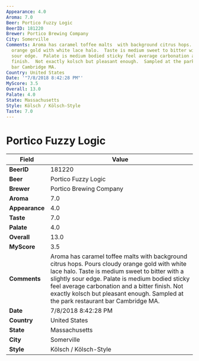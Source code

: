 ```yaml
---
Appearance: 4.0
Aroma: 7.0
Beer: Portico Fuzzy Logic
BeerID: 181220
Brewer: Portico Brewing Company
City: Somerville
Comments: Aroma has caramel toffee malts  with background citrus hops.  Pours cloudy
  orange gold with white lace halo.  Taste is medium sweet to bitter with a slightly
  sour edge.  Palate is medium bodied sticky feel average carbonation and a bitter
  finish.  Not exactly kolsch but pleasant enough.  Sampled at the park restaurant
  bar Cambridge MA.
Country: United States
Date: '"7/8/2018 8:42:28 PM"'
MyScore: 3.5
Overall: 13.0
Palate: 4.0
State: Massachusetts
Style: Kölsch / Kölsch-Style
Taste: 7.0
---
```


# Portico Fuzzy Logic

| Field         | Value |
|---------------|-------|
| **BeerID** | 181220 |
| **Beer** | Portico Fuzzy Logic |
| **Brewer** | Portico Brewing Company |
| **Aroma** | 7.0 |
| **Appearance** | 4.0 |
| **Taste** | 7.0 |
| **Palate** | 4.0 |
| **Overall** | 13.0 |
| **MyScore** | 3.5 |
| **Comments** | Aroma has caramel toffee malts  with background citrus hops.  Pours cloudy orange gold with white lace halo.  Taste is medium sweet to bitter with a slightly sour edge.  Palate is medium bodied sticky feel average carbonation and a bitter finish.  Not exactly kolsch but pleasant enough.  Sampled at the park restaurant bar Cambridge MA. |
| **Date** | 7/8/2018 8:42:28 PM |
| **Country** | United States |
| **State** | Massachusetts |
| **City** | Somerville |
| **Style** | Kölsch / Kölsch-Style |
